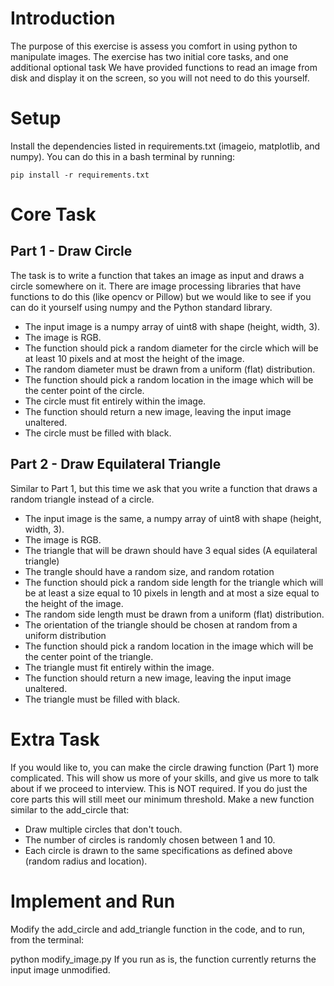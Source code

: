 # Introduction 
The purpose of this exercise is assess you comfort in using python to manipulate images.
The exercise has two initial core tasks, and one additional optional task
We have provided functions to read an image from disk and display it on the screen,
so you will not need to do this yourself.

# Setup 
Install the dependencies listed in requirements.txt (imageio, matplotlib, and numpy).
You can do this in a bash terminal by running:
```
pip install -r requirements.txt
```

# Core Task 
## Part 1 - Draw Circle
The task is to write a function that takes an image as input and draws a circle somewhere on it.
There are image processing libraries that have functions to do this (like opencv or Pillow) but we
would like to see if you can do it yourself using numpy and the Python standard library.
- The input image is a numpy array of uint8 with shape (height, width, 3).
- The image is RGB.
- The function should pick a random diameter for the circle which will be at least 10 pixels and at
  most the height of the image.
- The random diameter must be drawn from a uniform (flat) distribution.
- The function should pick a random location in the image which will be the center point of the
  circle.
- The circle must fit entirely within the image.
- The function should return a new image, leaving the input image unaltered.
- The circle must be filled with black.
## Part 2 - Draw Equilateral Triangle
Similar to Part 1, but this time we ask that you write a function that draws a random triangle instead
of a circle.
- The input image is the same, a numpy array of uint8 with shape (height, width, 3).
- The image is RGB.
- The triangle that will be drawn should have 3 equal sides (A equilateral triangle)
- The trangle should have a random size, and random rotation
- The function should pick a random side length for the triangle which will be at least a size equal
to 10 pixels in length and at most a size equal to the height of the image.
- The random side length must be drawn from a uniform (flat) distribution.
- The orientation of the triangle should be chosen at random from a uniform distribution
- The function should pick a random location in the image which will be the center point of the
  triangle.
- The triangle must fit entirely within the image.
- The function should return a new image, leaving the input image unaltered.
- The triangle must be filled with black.

# Extra Task 
If you would like to, you can make the circle drawing function (Part 1) more complicated.
This will show us more of your skills, and give us more to talk about if we proceed to interview.
This is NOT required. If you do just the core parts this will still meet our minimum threshold.
Make a new function similar to the add_circle that:
- Draw multiple circles that don't touch.
- The number of circles is randomly chosen between 1 and 10.
- Each circle is drawn to the same specifications as defined above (random radius and location).

# Implement and Run

Modify the add_circle and add_triangle function in the code, and to run, from the terminal:

python modify_image.py
If you run as is, the function currently returns the input image unmodified.
